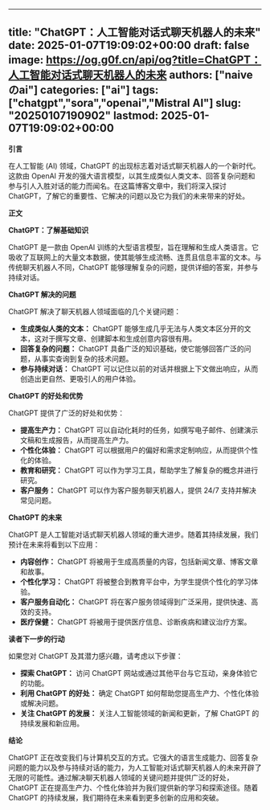 
---
title: "ChatGPT：人工智能对话式聊天机器人的未来"
date: 2025-01-07T19:09:02+00:00
draft: false
image: https://og.g0f.cn/api/og?title=ChatGPT：人工智能对话式聊天机器人的未来
authors: ["naiveのai"]
categories: ["ai"]
tags: ["chatgpt","sora","openai","Mistral AI"]
slug: "20250107190902"
lastmod: 2025-01-07T19:09:02+00:00
---
**引言**

在人工智能 (AI) 领域，ChatGPT 的出现标志着对话式聊天机器人的一个新时代。这款由 OpenAI 开发的强大语言模型，以其生成类似人类文本、回答复杂问题和参与引人入胜对话的能力而闻名。在这篇博客文章中，我们将深入探讨 ChatGPT，了解它的重要性、它解决的问题以及它为我们的未来带来的好处。

**正文**

**ChatGPT：了解基础知识**

ChatGPT 是一款由 OpenAI 训练的大型语言模型，旨在理解和生成人类语言。它吸收了互联网上的大量文本数据，使其能够生成流畅、连贯且信息丰富的文本。与传统聊天机器人不同，ChatGPT 能够理解复杂的问题，提供详细的答案，并参与持续对话。

**ChatGPT 解决的问题**

ChatGPT 解决了聊天机器人领域面临的几个关键问题：

* **生成类似人类的文本：** ChatGPT 能够生成几乎无法与人类文本区分开的文本，这对于撰写文章、创建脚本和生成创意内容很有用。
* **回答复杂的问题：** ChatGPT 具备广泛的知识基础，使它能够回答广泛的问题，从事实查询到复杂的技术问题。
* **参与持续对话：** ChatGPT 可以记住以前的对话并根据上下文做出响应，从而创造出更自然、更吸引人的用户体验。

**ChatGPT 的好处和优势**

ChatGPT 提供了广泛的好处和优势：

* **提高生产力：** ChatGPT 可以自动化耗时的任务，如撰写电子邮件、创建演示文稿和生成报告，从而提高生产力。
* **个性化体验：** ChatGPT 可以根据用户的偏好和需求定制响应，从而提供个性化的体验。
* **教育和研究：** ChatGPT 可以作为学习工具，帮助学生了解复杂的概念并进行研究。
* **客户服务：** ChatGPT 可以作为客户服务聊天机器人，提供 24/7 支持并解决常见问题。

**ChatGPT 的未来**

ChatGPT 是人工智能对话式聊天机器人领域的重大进步。随着其持续发展，我们预计在未来将看到以下应用：

* **内容创作：** ChatGPT 将被用于生成高质量的内容，包括新闻文章、博客文章和故事。
* **个性化学习：** ChatGPT 将被整合到教育平台中，为学生提供个性化的学习体验。
* **客户服务自动化：** ChatGPT 将在客户服务领域得到广泛采用，提供快速、高效的支持。
* **医疗保健：** ChatGPT 将被用于提供医疗信息、诊断疾病和建议治疗方案。

**读者下一步的行动**

如果您对 ChatGPT 及其潜力感兴趣，请考虑以下步骤：

* **探索 ChatGPT：** 访问 ChatGPT 网站或通过其他平台与它互动，亲身体验它的功能。
* **利用 ChatGPT 的好处：** 确定 ChatGPT 如何帮助您提高生产力、个性化体验或解决问题。
* **关注 ChatGPT 的发展：** 关注人工智能领域的新闻和更新，了解 ChatGPT 的持续发展和新应用。

**结论**

ChatGPT 正在改变我们与计算机交互的方式。它强大的语言生成能力、回答复杂问题的能力以及参与持续对话的能力，为人工智能对话式聊天机器人的未来开辟了无限的可能性。通过解决聊天机器人领域的关键问题并提供广泛的好处，ChatGPT 正在提高生产力、个性化体验并为我们提供新的学习和探索途径。随着 ChatGPT 的持续发展，我们期待在未来看到更多创新的应用和突破。